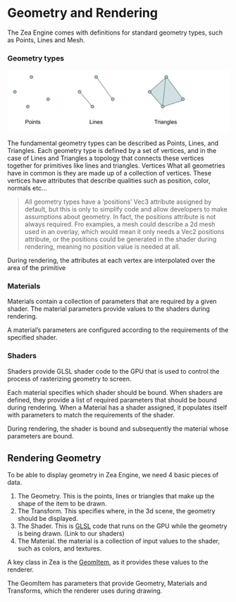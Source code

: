 
# Geometry and Rendering
The Zea Engine comes with definitions for standard geometry types, such as Points, Lines and Mesh. 

### Geometry types

![geometry-primitives](../../_media/geometry-primitives.svg)

The fundamental geometry types can be described as Points, Lines, and Triangles. Each geometry type is defined by a set of vertices, and in the case of Lines and Triangles a topology that connects these vertices together for primitives like lines and triangles.
Vertices
What all geometries have in common is they are made up of a collection of vertices. These vertices have attributes that describe qualities such as position, color, normals etc... 

> All geometry types have a ‘positions’ Vec3 attribute assigned by default, but this is only to simplify code and allow developers to make assumptions about geometry. In fact, the positions attribute is not always required. Fro examples, a mesh could describe a 2d mesh used in an overlay, which would mean it only needs a Vec2 positions attribute, or the positions could be generated in the shader during rendering, meaning no position value is needed at all.

During rendering, the attributes at each vertex are interpolated over the area of the primitive
### Materials
Materials contain a collection of parameters that are required by a given shader. The material parameters provide values to the shaders during rendering.

A material’s parameters are configured according to the requirements of the specified shader. 

### Shaders
Shaders provide GLSL shader code to the GPU that is used to control the process of rasterizing geometry to screen.

Each material specifies which shader should be bound.
When shaders are defined, they provide a list of required parameters that should be bound during rendering. When a Material has a shader assigned, it populates itself with parameters to match the requirements of the shader.

During rendering, the shader is bound and subsequently the material whose parameters are bound.

## Rendering Geometry

To be able to display geometry in Zea Engine, we need 4 basic pieces of data.

 1. The Geometry. This is the points, lines or triangles that make up the shape of the item to be drawn.
 2. The Transform. This specifies where, in the 3d scene, the geometry should be displayed. 
 3. The Shader. This is [GLSL](https://developer.mozilla.org/en-US/docs/Games/Techniques/3D_on_the_web/GLSL_Shaders) code that runs on the GPU while the geometry is being drawn. (Link to our shaders)
 4. The Material. the material is a collection of input values to the shader, such as colors, and textures. 

A key class in Zea is the [GeomItem](api/SceneTree/GeomItem.md), as it provides these values to the renderer.

The GeomItem has parameters that provide Geometry, Materials and Transforms, which the renderer uses during drawing.
